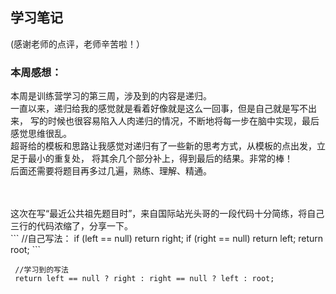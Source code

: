 ## 学习笔记<br>
(感谢老师的点评，老师辛苦啦！）<br>

### 本周感想：
本周是训练营学习的第三周，涉及到的内容是递归。<br>
一直以来，递归给我的感觉就是看着好像就是这么一回事，但是自己就是写不出来，
写的时候也很容易陷入人肉递归的情况，不断地将每一步在脑中实现，最后感觉思维很乱。<br>
超哥给的模板和思路让我感觉对递归有了一些新的思考方式，从模板的点出发，立足于最小的重复处，
将其余几个部分补上，得到最后的结果。非常的棒！<br>
后面还需要将题目再多过几遍，熟练、理解、精通。

<br>
<br>
这次在写“最近公共祖先题目时”，来自国际站光头哥的一段代码十分简练，将自己三行的代码浓缩了，分享一下。<br>
```
 //自己写法：
 if (left == null) return right;
 if (right == null) return left;
 return root;
 ```

```
 //学习到的写法
 return left == null ? right : right == null ? left : root;
 ```
